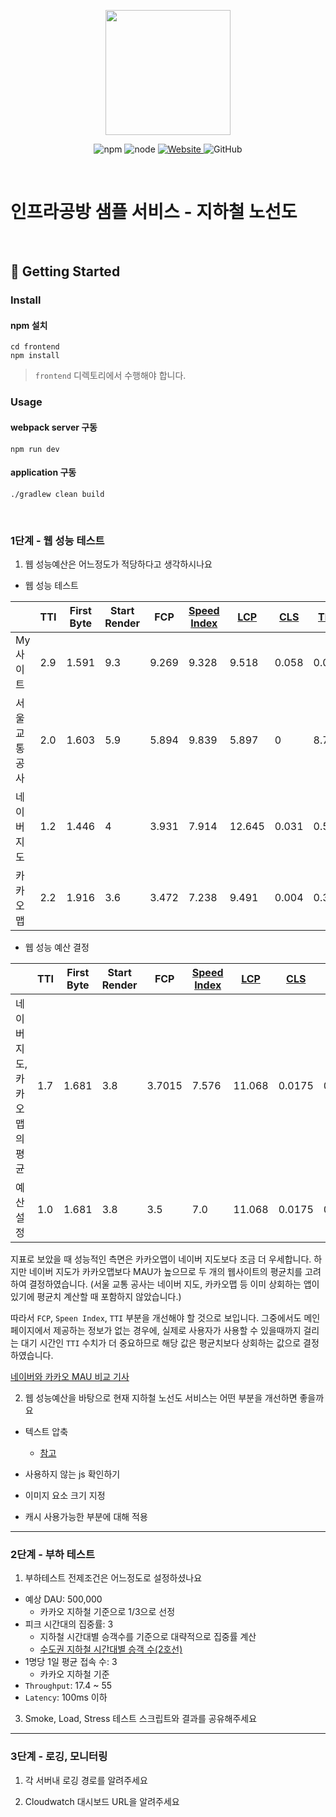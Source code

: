 <p align="center">
    <img width="200px;" src="https://raw.githubusercontent.com/woowacourse/atdd-subway-admin-frontend/master/images/main_logo.png"/>
</p>
<p align="center">
  <img alt="npm" src="https://img.shields.io/badge/npm-%3E%3D%205.5.0-blue">
  <img alt="node" src="https://img.shields.io/badge/node-%3E%3D%209.3.0-blue">
  <a href="https://edu.nextstep.camp/c/R89PYi5H" alt="nextstep atdd">
    <img alt="Website" src="https://img.shields.io/website?url=https%3A%2F%2Fedu.nextstep.camp%2Fc%2FR89PYi5H">
  </a>
  <img alt="GitHub" src="https://img.shields.io/github/license/next-step/atdd-subway-service">
</p>

<br>

# 인프라공방 샘플 서비스 - 지하철 노선도

<br>

## 🚀 Getting Started

### Install
#### npm 설치
```
cd frontend
npm install
```
> `frontend` 디렉토리에서 수행해야 합니다.

### Usage
#### webpack server 구동
```
npm run dev
```
#### application 구동
```
./gradlew clean build
```
<br>


### 1단계 - 웹 성능 테스트
1. 웹 성능예산은 어느정도가 적당하다고 생각하시나요

- 웹 성능 테스트

|                  | TTI | First Byte | Start Render | FCP    | [Speed Index](https://docs.webpagetest.org/metrics/speedindex/) | [LCP](https://www.webpagetest.org/vitals.php?test=220622_BiDc7X_EFY&run=2&cached=0#lcp) | [CLS](https://www.webpagetest.org/vitals.php?test=220622_BiDc7X_EFY&run=2&cached=0#cls) | [TBT](https://www.webpagetest.org/vitals.php?test=220622_BiDc7X_EFY&run=2&cached=0#tbt) | Total Bytes |
|------------------|-----|---------| ------ | ------ | ------------------------------------------------------------ | ------------------------------------------------------------ | ------------------------------------------------------------ | ------------------------------------------------------------ | ----------- |
| My 사이트           | 2.9 | 1.591   | 9.3  | 9.269  | 9.328 | 9.518  | 0.058  | 0.018 | 2,462  |
| 서울 교통 공사         | 2.0 | 1.603   | 5.9  | 5.894  | 9.839 | 5.897  | 0      | 8.787 | 1,064  |
| 네이버 지도           | 1.2 | 1.446   | 4    | 3.931  | 7.914 | 12.645 | 0.031  | 0.528 | 990    |
| 카카오맵             | 2.2 | 1.916   | 3.6  | 3.472  | 7.238 | 9.491  | 0.004  | 0.396 | 1,403  |


- 웹 성능 예산 결정

|                  | TTI | First Byte | Start Render | FCP    | [Speed Index](https://docs.webpagetest.org/metrics/speedindex/) | [LCP](https://www.webpagetest.org/vitals.php?test=220622_BiDc7X_EFY&run=2&cached=0#lcp) | [CLS](https://www.webpagetest.org/vitals.php?test=220622_BiDc7X_EFY&run=2&cached=0#cls) | [TBT](https://www.webpagetest.org/vitals.php?test=220622_BiDc7X_EFY&run=2&cached=0#tbt) | Total Bytes |
|------------------|-----|---------| ------ | ------ | ------------------------------------------------------------ | ------------------------------------------------------------ | ------------------------------------------------------------ | ------------------------------------------------------------ | ----------- |
| 네이버 지도, 카카오맵의 평균 | 1.7 | 1.681   | 3.8  | 3.7015 | 7.576 | 11.068 | 0.0175 | 0.462 | 1196.5 |
| 예산 설정            | 1.0 | 1.681   | 3.8  | 3.5 | 7.0 | 11.068 | 0.0175 | 0.462 | 1196.5 |

지표로 보았을 때 성능적인 측면은 카카오맵이 네이버 지도보다 조금 더 우세합니다. 
하지만 네이버 지도가 카카오맵보다 MAU가 높으므로 두 개의 웹사이트의 평균치를 고려하여 결정하였습니다.
(서울 교통 공사는 네이버 지도, 카카오맵 등 이미 상회하는 앱이 있기에 평균치 계산할 때 포함하지 않았습니다.)

따라서 `FCP`, `Speen Index`, `TTI` 부분을 개선해야 할 것으로 보입니다.
그중에서도 메인 페이지에서 제공하는 정보가 없는 경우에, 실제로 사용자가 사용할 수 있을때까지 걸리는 대기 시간인 
`TTI` 수치가 더 중요하므로 해당 값은 평균치보다 상회하는 값으로 결정하였습니다.  

[네이버와 카카오 MAU 비교 기사](https://www.techm.kr/news/articleView.html?idxno=73273)

2. 웹 성능예산을 바탕으로 현재 지하철 노선도 서비스는 어떤 부분을 개선하면 좋을까요

- 텍스트 압축
  - [참고](https://gitabout.com/18)

- 사용하지 않는 js 확인하기
- 이미지 요소 크기 지정 
- 캐시 사용가능한 부분에 대해 적용 

---

### 2단계 - 부하 테스트 
1. 부하테스트 전제조건은 어느정도로 설정하셨나요

- 예상 DAU: 500,000 
  - 카카오 지하철 기준으로 1/3으로 선정
- 피크 시간대의 집중률: 3
  - 지하철 시간대별 승객수를 기준으로 대략적으로 집중률 계산
  - [수도권 지하철 시간대별 승객 수(2호선)](https://insfiler.com/detail/rt_subway_time-0003) 
- 1명당 1일 평균 접속 수: 3 
  - 카카오 지하철 기준
- `Throughput`: 17.4 ~ 55
- `Latency`: 100ms 이하

3. Smoke, Load, Stress 테스트 스크립트와 결과를 공유해주세요

---

### 3단계 - 로깅, 모니터링
1. 각 서버내 로깅 경로를 알려주세요

2. Cloudwatch 대시보드 URL을 알려주세요
